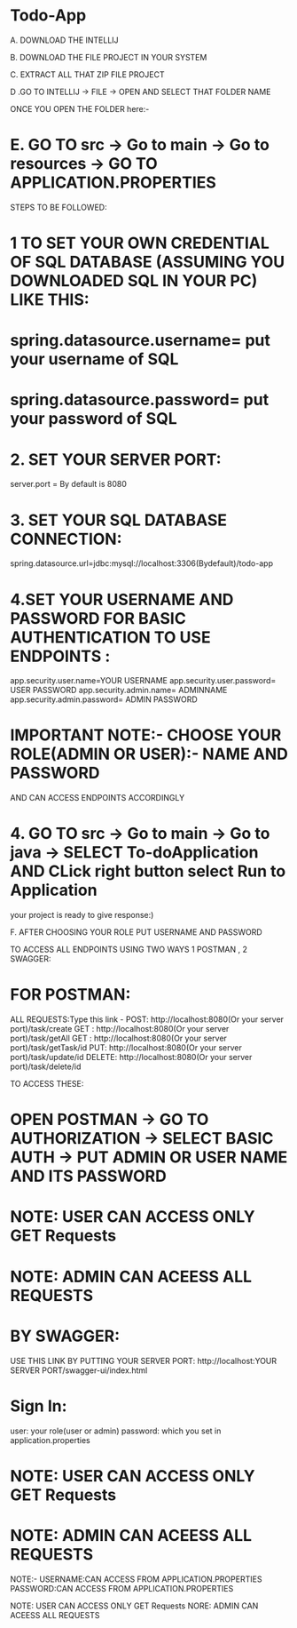 # Todo-App
 A. DOWNLOAD THE INTELLIJ

 B. DOWNLOAD THE FILE PROJECT IN YOUR SYSTEM

 C.  EXTRACT ALL THAT ZIP FILE PROJECT

 D .GO TO INTELLIJ -> FILE -> OPEN AND SELECT THAT FOLDER NAME 

 ONCE YOU OPEN THE FOLDER here:- 

  # E. GO TO src -> Go to main  -> Go to resources -> GO TO APPLICATION.PROPERTIES

  STEPS TO BE FOLLOWED:

#  1 TO SET YOUR OWN CREDENTIAL OF SQL DATABASE (ASSUMING YOU DOWNLOADED SQL IN YOUR PC) LIKE THIS:

# spring.datasource.username= put your username of SQL
 # spring.datasource.password= put your password of SQL

# 2. SET YOUR SERVER PORT:
 server.port = By default is 8080 

# 3. SET YOUR SQL DATABASE CONNECTION:
spring.datasource.url=jdbc:mysql://localhost:3306(Bydefault)/todo-app

# 4.SET YOUR USERNAME AND PASSWORD FOR BASIC AUTHENTICATION TO USE ENDPOINTS :

 app.security.user.name=YOUR USERNAME
 app.security.user.password= USER PASSWORD
app.security.admin.name= ADMINNAME
 app.security.admin.password= ADMIN PASSWORD

# IMPORTANT NOTE:- CHOOSE YOUR ROLE(ADMIN OR USER):- NAME AND PASSWORD
 AND CAN ACCESS ENDPOINTS ACCORDINGLY

# 4.  GO TO src -> Go to main  -> Go to java -> SELECT To-doApplication AND CLick right button select Run to Application

your project is ready to give response:)



F. AFTER CHOOSING YOUR ROLE PUT USERNAME AND PASSWORD

TO ACCESS ALL ENDPOINTS  USING TWO WAYS 1 POSTMAN , 2 SWAGGER:
 # FOR POSTMAN:
ALL REQUESTS:Type this link -
POST: http://localhost:8080(Or your server port)/task/create
GET : http://localhost:8080(Or your server port)/task/getAll
GET : http://localhost:8080(Or your server port)/task/getTask/id
PUT: http://localhost:8080(Or your server port)/task/update/id
DELETE: http://localhost:8080(Or your server port)/task/delete/id 

TO ACCESS THESE:

# OPEN POSTMAN -> GO TO AUTHORIZATION -> SELECT BASIC AUTH -> PUT ADMIN OR USER NAME AND ITS PASSWORD
# NOTE: USER CAN ACCESS ONLY GET Requests
# NOTE: ADMIN CAN ACEESS ALL REQUESTS 

# BY SWAGGER:
USE THIS LINK BY PUTTING YOUR SERVER PORT:  http://localhost:YOUR SERVER PORT/swagger-ui/index.html

# Sign In:
user: your role(user or admin)
password: which you set in application.properties
# NOTE: USER CAN ACCESS ONLY GET Requests
# NOTE: ADMIN CAN ACEESS ALL REQUESTS 

NOTE:-
USERNAME:CAN ACCESS FROM APPLICATION.PROPERTIES
PASSWORD:CAN ACCESS FROM APPLICATION.PROPERTIES

NOTE: USER CAN ACCESS ONLY GET Requests
NORE: ADMIN CAN ACEESS ALL REQUESTS 
